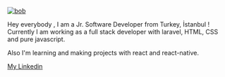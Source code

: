 
[![bob](https://thumbs.gfycat.com/BleakHarmfulCopperbutterfly-size_restricted.gif "bob")](https://thumbs.gfycat.com/BleakHarmfulCopperbutterfly-size_restricted.gif "bob")

Hey everybody , I am a Jr. Software Developer from Turkey, İstanbul ! 
<br />
Currently I am working as a full stack developer with laravel, HTML, CSS and pure javascript. 

Also I'm learning and making projects with react and react-native. 

[My Linkedin](https://www.linkedin.com/in/erhan-a%C5%9F%C4%B1k-8a8875206 "My Linkedin") 
